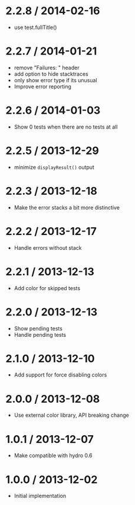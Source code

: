 
2.2.8 / 2014-02-16
==================

 * use test.fullTitle()

2.2.7 / 2014-01-21
==================

 * remove "Failures: " header
 * add option to hide stacktraces
 * only show error type if its unusual
 * Improve error reporting

2.2.6 / 2014-01-03
==================

  * Show 0 tests when there are no tests at all

2.2.5 / 2013-12-29
==================

  * minimize `displayResult()` output

2.2.3 / 2013-12-18
==================

  * Make the error stacks a bit more distinctive

2.2.2 / 2013-12-17
==================

  * Handle errors without stack

2.2.1 / 2013-12-13
==================

  * Add color for skipped tests

2.2.0 / 2013-12-13
==================

  * Show pending tests
  * Handle pending tests

2.1.0 / 2013-12-10
==================

  * Add support for force disabling colors

2.0.0 / 2013-12-08
==================

  * Use external color library, API breaking change

1.0.1 / 2013-12-07
==================

  * Make compatible with hydro 0.6

1.0.0 / 2013-12-02
==================

  * Initial implementation
